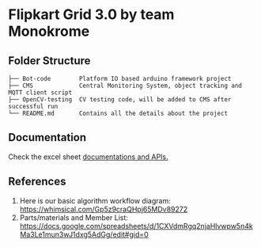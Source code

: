 # Flipkart Grid 3.0 by team Monokrome

## Folder Structure
```
├── Bot-code        Platform IO based arduino framework project
├── CMS             Central Monitoring System, object tracking and MQTT client script
├── OpenCV-testing  CV testing code, will be added to CMS after successful run
└── README.md       Contains all the details about the project
```

## Documentation
Check the excel sheet [documentations and APIs.](https://docs.google.com/spreadsheets/d/1LXgwzbESLrxvnqTLchQNoVbBkQGBQLIk8mOUtiKDgVc/edit#gid=1471286070)

## References
1. Here is our basic algorithm workflow diagram: https://whimsical.com/Gp5z9craQHpj65MDv89272
0. Parts/materials and Member List: https://docs.google.com/spreadsheets/d/1CXVdmRgq2njaHlvwpw5n4kMa3Le1mun3wJ1dxg5AdGg/edit#gid=0
